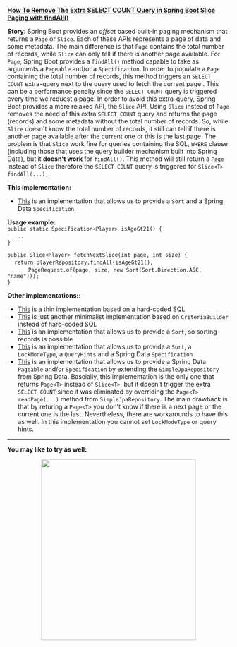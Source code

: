 **[How To Remove The Extra SELECT COUNT Query in Spring Boot Slice Paging with findAll()](https://github.com/AnghelLeonard/Hibernate-SpringBoot/tree/master/HibernateSpringBootSliceAllCriteriaBuilderSortAndSpecification)**

**Story**: Spring Boot provides an *offset* based built-in paging mechanism that returns a `Page` or `Slice`. Each of these APIs represents a page of data and some metadata. The main difference is that `Page` contains the total number of records, while `Slice` can only tell if there is another page available. For `Page`, Spring Boot provides a `findAll()` method capable to take as arguments a `Pageable` and/or a `Specification`.  In order to populate a `Page` containing the total number of records, this method triggers an `SELECT COUNT` extra-query next to the query used to fetch the current page . This can be a performance penalty since the `SELECT COUNT` query is triggered every time we request a page. In order to avoid this extra-query, Spring Boot provides a more relaxed API, the `Slice` API. Using `Slice` instead of `Page` removes the need of this extra `SELECT COUNT` query and returns the page (records) and some metadata without the total number of records. So, while `Slice` doesn't know the total number of records, it still can tell if there is another page available after the current one or this is the last page. The problem is that `Slice` work fine for queries containing the SQL, `WHERE` clause (including those that uses the query builder mechanism built into Spring Data), but it **doesn't work** for `findAll()`. This method will still return a `Page` instead of `Slice` therefore the `SELECT COUNT` query is triggered for `Slice<T> findAll(...);`.

**This implementation:**
- [This](https://github.com/AnghelLeonard/Hibernate-SpringBoot/tree/master/HibernateSpringBootSliceAllCriteriaBuilderSortAndSpecification) is an implementation that allows us to provide a `Sort` and a Spring Data `Specification`.

**Usage example:**\
`public static Specification<Player> isAgeGt21() {`\
&nbsp;&nbsp;&nbsp;&nbsp;`...`\
`}`

`public Slice<Player> fetchNextSlice(int page, int size) {`\
&nbsp;&nbsp;&nbsp;&nbsp;`return playerRepository.findAll(isAgeGt21(),`\
&nbsp;&nbsp;&nbsp;&nbsp;&nbsp;&nbsp;&nbsp;&nbsp;&nbsp;&nbsp;&nbsp;&nbsp;`PageRequest.of(page, size, new Sort(Sort.Direction.ASC, "name")));`\
 `}`

**Other implementations:**:
- [This](https://github.com/AnghelLeonard/Hibernate-SpringBoot/tree/master/HibernateSpringBootSliceAllSimpleSql) is a thin implementation based on a hard-coded SQL
- [This](https://github.com/AnghelLeonard/Hibernate-SpringBoot/tree/master/HibernateSpringBootSliceAllCriteriaBuilder) is just another minimalist implementation based on `CriteriaBuilder` instead of hard-coded SQL
- [This](https://github.com/AnghelLeonard/Hibernate-SpringBoot/tree/master/HibernateSpringBootSliceAllCriteriaBuilderAndSort) is an implementation that allows us to provide a `Sort`, so sorting records is possible
- [This](https://github.com/AnghelLeonard/Hibernate-SpringBoot/tree/master/HibernateSpringBootSliceAllCriteriaBuilderSortAndSpecificationAndQueryHints) is an implementation that allows us to provide a `Sort`, a `LockModeType`, a `QueryHints` and a Spring Data `Specification`
- [This](https://github.com/AnghelLeonard/Hibernate-SpringBoot/tree/master/HibernateSpringBootSliceAllCriteriaBuilderSimpleJpaRepository) is an implementation that allows us to provide a Spring Data `Pageable` and/or `Specification` by extending the `SimpleJpaRepository` from Spring Data. Bascially, this implementation is the only one that returns `Page<T>` instead of `Slice<T>`, but it doesn't trigger the extra `SELECT COUNT` since it was eliminated by overriding the `Page<T> readPage(...)` method from `SimpleJpaRepository`. The main drawback is that by returing a `Page<T>` you don't know if there is a next page or the current one is the last. Nevertheless, there are workarounds to have this as well. In this implementation you cannot set `LockModeType` or query hints.

-------------------------------

**You may like to try as well:**
<a href="https://leanpub.com/java-persistence-performance-illustrated-guide"><p align="center"><img src="https://github.com/AnghelLeonard/Hibernate-SpringBoot/blob/master/Java%20Persistence%20Performance%20Illustrated%20Guide.jpg" height="410" width="350"/></p></a>

